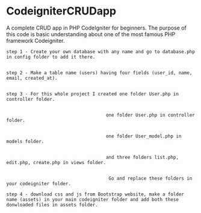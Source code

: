 # CodeigniterCRUDapp
A complete CRUD app in PHP CodeIgniter for beginners. The purpose of this code is basic understanding about one of the most famous PHP framework Codeigniter.

    step 1 - Create your own database with any name and go to database.php in config folder to add it there.


    step 2 - Make a table name (users) having four fields (user_id, name, email, created_at).


    step 3 - For this whole project I created one folder User.php in controller folder.
                                         
                                         
                                         one folder User.php in controller folder.
                                         
                                         
                                         one folder User_model.php in models folder.
                                         
                                         
                                         and three folders list.php, edit.php, create.php in views folder.
                                          
                                          
                                          Go and replace these folders in your codeigniter folder.
                                          
    step 4 - download css and js from Bootstrap website, make a folder name (assets) in your main codeigniter folder and add both these donwloaded files in assets folder.  

